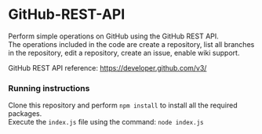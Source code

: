 # GitHub-REST-API
Perform simple operations on GitHub using the GitHub REST API.  
The operations included in the code are create a repository, list all branches in the repository, edit a repository, create an issue, enable wiki support.  

GitHub REST API reference: https://developer.github.com/v3/  

### Running instructions
Clone this repository and perform ```npm install``` to install all the required packages.  
Execute the ```index.js``` file using the command: ```node index.js```

